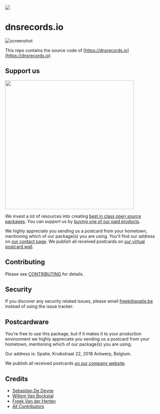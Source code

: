 
[<img src="https://github-ads.s3.eu-central-1.amazonaws.com/support-ukraine.svg?t=1" />](https://supportukrainenow.org)

# dnsrecords.io

![screenshot](https://spatie.github.io/dnsrecords.io/screenshot.png)

This repo contains the source code of [https://dnsrecords.io](https://dnsrecords.io)

## Support us

[<img src="https://github-ads.s3.eu-central-1.amazonaws.com/dnsrecordsio.jpg?t=1" width="419px" />](https://spatie.be/github-ad-click/dnsrecords.io)

We invest a lot of resources into creating [best in class open source packages](https://spatie.be/open-source). You can support us by [buying one of our paid products](https://spatie.be/open-source/support-us).

We highly appreciate you sending us a postcard from your hometown, mentioning which of our package(s) you are using. You'll find our address on [our contact page](https://spatie.be/about-us). We publish all received postcards on [our virtual postcard wall](https://spatie.be/open-source/postcards).

## Contributing

Please see [CONTRIBUTING](CONTRIBUTING.md) for details.

## Security

If you discover any security related issues, please email [freek@spatie.be](mailto:freek@spatie.be) instead of using the issue tracker.

## Postcardware

You're free to use this package, but if it makes it to your production environment we highly appreciate you sending us a postcard from your hometown, mentioning which of our package(s) you are using.

Our address is: Spatie, Kruikstraat 22, 2018 Antwerp, Belgium.

We publish all received postcards [on our company website](https://spatie.be/en/opensource/postcards).

## Credits

- [Sebastian De Deyne](https://github.com/sebdeyne)
- [Willem Van Bockstal](https://github.com/willemvb)
- [Freek Van der Herten](https://github.com/freekmurze)
- [All Contributors](../../contributors)
